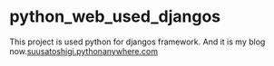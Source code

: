 # python_web_used_djangos
This project is used python for djangos framework.
And it is my blog now.[suusatoshigi.pythonanywhere.com](http://suusatoshigi.pythonanywhere.com)
